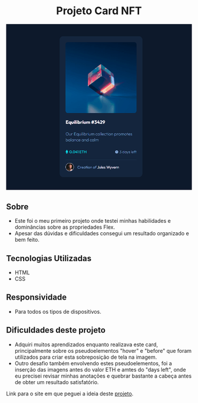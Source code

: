 <h1 align="center">Projeto Card NFT</h1>
<div align="center">
    <img src="./src/images/animacao-nft-1.gif" alt="gif de progamação " >
</div>

## Sobre
- Este foi o meu primeiro projeto onde testei minhas habilidades e dominâncias sobre as propriedades Flex.
- Apesar das dúvidas e dificuldades consegui um resultado organizado e bem feito.

## Tecnologias Utilizadas 
- HTML 
- CSS

## Responsividade
- Para todos os tipos de dispositivos.
## Dificuldades deste projeto 
- Adquiri muitos aprendizados enquanto realizava este card, principalmente sobre os pseudoelementos "hover" e "before" que foram utilizados para criar esta sobreposição de tela na imagem.
- Outro desafio também envolvendo estes pseudoelementos, foi a inserção das imagens antes do valor ETH e amtes do "days left", onde eu precisei revisar minhas anotações e quebrar bastante a cabeça antes de obter um resultado satisfatório.

Link para o site em que peguei a ideia deste <a  target="_blank" href="https://www.frontendmentor.io/"> projeto</a>.
